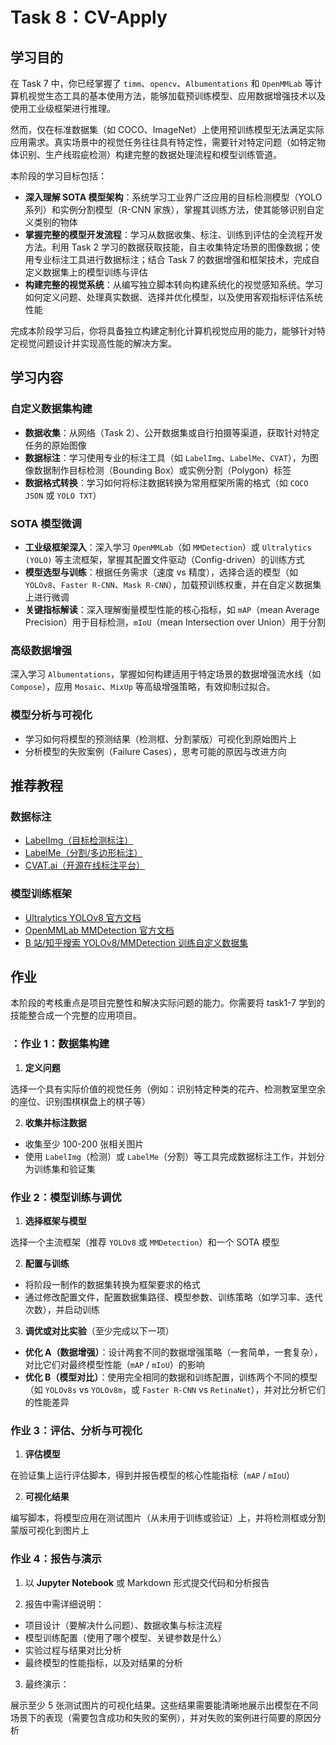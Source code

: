 # Task 8：CV-Apply

## 学习目的

在 Task 7 中，你已经掌握了 `timm`、`opencv`、`Albumentations` 和 `OpenMMLab` 等计算机视觉生态工具的基本使用方法，能够加载预训练模型、应用数据增强技术以及使用工业级框架进行推理。

然而，仅在标准数据集（如 COCO、ImageNet）上使用预训练模型无法满足实际应用需求。真实场景中的视觉任务往往具有特定性，需要针对特定问题（如特定物体识别、生产线瑕疵检测）构建完整的数据处理流程和模型训练管道。

本阶段的学习目标包括：

- **深入理解 SOTA 模型架构**：系统学习工业界广泛应用的目标检测模型（YOLO 系列）和实例分割模型（R-CNN 家族），掌握其训练方法，使其能够识别自定义类别的物体
- **掌握完整的模型开发流程**：学习从数据收集、标注、训练到评估的全流程开发方法。利用 Task 2 学习的数据获取技能，自主收集特定场景的图像数据；使用专业标注工具进行数据标注；结合 Task 7 的数据增强和框架技术，完成自定义数据集上的模型训练与评估
- **构建完整的视觉系统**：从编写独立脚本转向构建系统化的视觉感知系统。学习如何定义问题、处理真实数据、选择并优化模型，以及使用客观指标评估系统性能

完成本阶段学习后，你将具备独立构建定制化计算机视觉应用的能力，能够针对特定视觉问题设计并实现高性能的解决方案。

## 学习内容

### 自定义数据集构建

- **数据收集**：从网络（Task 2）、公开数据集或自行拍摄等渠道，获取针对特定任务的原始图像
- **数据标注**：学习使用专业的标注工具（如 `LabelImg`、`LabelMe`、`CVAT`），为图像数据制作目标检测（Bounding Box）或实例分割（Polygon）标签
- **数据格式转换**：学习如何将标注数据转换为常用框架所需的格式（如 `COCO JSON` 或 `YOLO TXT`）

### SOTA 模型微调

- **工业级框架深入**：深入学习 `OpenMMLab`（如 `MMDetection`）或 `Ultralytics (YOLO)` 等主流框架，掌握其配置文件驱动（Config-driven）的训练方式
- **模型选型与训练**：根据任务需求（速度 vs 精度），选择合适的模型（如 `YOLOv8`、`Faster R-CNN`、`Mask R-CNN`），加载预训练权重，并在自定义数据集上进行微调
- **关键指标解读**：深入理解衡量模型性能的核心指标，如 `mAP`（mean Average Precision）用于目标检测，`mIoU`（mean Intersection over Union）用于分割

### 高级数据增强

深入学习 `Albumentations`，掌握如何构建适用于特定场景的数据增强流水线（如 `Compose`），应用 `Mosaic`、`MixUp` 等高级增强策略，有效抑制过拟合。

### 模型分析与可视化

- 学习如何将模型的预测结果（检测框、分割蒙版）可视化到原始图片上
- 分析模型的失败案例（Failure Cases），思考可能的原因与改进方向

## 推荐教程

### 数据标注

- [LabelImg（目标检测标注）](https://github.com/HumanSignal/labelImg)
- [LabelMe（分割/多边形标注）](https://github.com/HumanSignal/labelme)
- [CVAT.ai（开源在线标注平台）](https://www.cvat.ai/)

### 模型训练框架

- [Ultralytics YOLOv8 官方文档](https://docs.ultralytics.com/)
- [OpenMMLab MMDetection 官方文档](https://mmdetection.readthedocs.io/en/latest/)
- [B 站/知乎搜索 YOLOv8/MMDetection 训练自定义数据集](https://www.google.com/search?q=YOLOv8+%E8%AE%AD%E7%BB%83%E8%87%AA%E5%AE%9A%E4%B9%89%E6%95%B0%E6%8D%AE%E9%9B%86)

## 作业

本阶段的考核重点是项目完整性和解决实际问题的能力。你需要将 task1-7 学到的技能整合成一个完整的应用项目。

### ：作业 1：数据集构建

1. **定义问题**

选择一个具有实际价值的视觉任务（例如：识别特定种类的花卉、检测教室里空余的座位、识别围棋棋盘上的棋子等）

2. **收集并标注数据**

- 收集至少 100-200 张相关图片
- 使用 `LabelImg`（检测）或 `LabelMe`（分割）等工具完成数据标注工作，并划分为训练集和验证集

### 作业 2：模型训练与调优

1. **选择框架与模型**

选择一个主流框架（推荐 `YOLOv8` 或 `MMDetection`）和一个 SOTA 模型

2. **配置与训练**

- 将阶段一制作的数据集转换为框架要求的格式
- 通过修改配置文件，配置数据集路径、模型参数、训练策略（如学习率、迭代次数），并启动训练

3. **调优或对比实验**（至少完成以下一项）

- **优化 A（数据增强）**：设计两套不同的数据增强策略（一套简单，一套复杂），对比它们对最终模型性能（`mAP` / `mIoU`）的影响
- **优化 B（模型对比）**：使用完全相同的数据和训练配置，训练两个不同的模型（如 `YOLOv8s` vs `YOLOv8m`，或 `Faster R-CNN` vs `RetinaNet`），并对比分析它们的性能差异

### 作业 3：评估、分析与可视化

1. **评估模型**

在验证集上运行评估脚本，得到并报告模型的核心性能指标（`mAP` / `mIoU`）

2. **可视化结果**

编写脚本，将模型应用在测试图片（从未用于训练或验证）上，并将检测框或分割蒙版可视化到图片上

### 作业 4：报告与演示

1. 以 **Jupyter Notebook** 或 Markdown 形式提交代码和分析报告

2. 报告中需详细说明：

- 项目设计（要解决什么问题）、数据收集与标注流程
- 模型训练配置（使用了哪个模型、关键参数是什么）
- 实验过程与结果对比分析
- 最终模型的性能指标，以及对结果的分析

3. 最终演示：

展示至少 5 张测试图片的可视化结果。这些结果需要能清晰地展示出模型在不同场景下的表现（需要包含成功和失败的案例），并对失败的案例进行简要的原因分析
